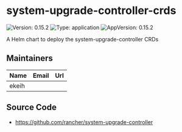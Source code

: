 # system-upgrade-controller-crds

![Version: 0.15.2](https://img.shields.io/badge/Version-0.15.2-informational?style=flat-square) ![Type: application](https://img.shields.io/badge/Type-application-informational?style=flat-square) ![AppVersion: 0.15.2](https://img.shields.io/badge/AppVersion-0.15.2-informational?style=flat-square)

A Helm chart to deploy the system-upgrade-controller CRDs

## Maintainers

| Name | Email | Url |
| ---- | ------ | --- |
| ekeih |  |  |

## Source Code

* <https://github.com/rancher/system-upgrade-controller>

